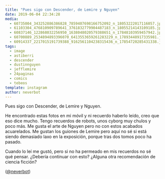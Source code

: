 ```yaml
---
title: "Pues sigo con Descender, de Lemire y Nguyen"
date: 2019-06-04 22:34:28
media: 
  - 60735004_343252886386828_7859407698166752092_n_18053222017116057.jpg
  - 61103304_476810909789641_3761832779904487183_n_18055214143109185.jpg
  - 60837146_122868032256950_1638048020579388651_n_17848103959457942.jpg
  - 60700889_2534894893396070_6413553659261283229_n_17893448917335981.jpg
  - 60914337_2217015191739388_9162561104238315436_n_17854720285431338.jpg
tags: 
  - image
  - astiberri
  - descender
  - dustinnguyen
  - jefflemire
  - 24paginas
  - comics
  - tebeos
template: instagram
author: neverbot
---
```


Pues sigo con Descender, de Lemire y Nguyen.


He encontrado estas fotos en mi móvil y ni recuerdo haberlo leído, creo que eso dice mucho. Tengo recuerdos de robots, unos cyborg muy chulos y poco más. Me gusta el arte de Nguyen pero no con estos acabados acuarelados. Me gustan los guiones de Lemire pero aquí no sé si está siendo demasiado laxo en la exposición, porque tras dos tomos poco ha pasado.


Cuando lo leí me gustó, pero si no ha permeado en mis recuerdos no sé qué pensar. ¿Debería continuar con esto? ¿Alguna otra recomendación de ciencia ficción?


([@neverbot](https://instagram.com/neverbot))
